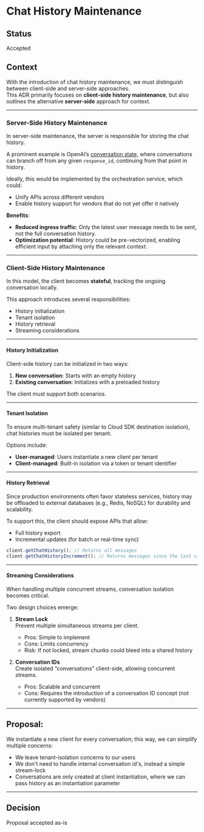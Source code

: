 # Chat History Maintenance

## Status

Accepted

## Context

With the introduction of chat history maintenance, we must distinguish between client-side and server-side approaches.  
This ADR primarily focuses on **client-side history maintenance**, but also outlines the alternative **server-side** approach for context.

---

### Server-Side History Maintenance

In server-side maintenance, the server is responsible for storing the chat history.

A prominent example is OpenAI’s [conversation state](https://platform.openai.com/docs/guides/conversation-state?api-mode=responses), where conversations can branch off from any given `response_id`, continuing from that point in history.

Ideally, this would be implemented by the orchestration service, which could:

- Unify APIs across different vendors
- Enable history support for vendors that do not yet offer it natively

**Benefits**:

- **Reduced ingress traffic**: Only the latest user message needs to be sent, not the full conversation history.
- **Optimization potential**: History could be pre-vectorized, enabling efficient input by attaching only the relevant context.

---

### Client-Side History Maintenance

In this model, the client becomes **stateful**, tracking the ongoing conversation locally.

This approach introduces several responsibilities:

- History initialization
- Tenant isolation
- History retrieval
- Streaming considerations

---

#### History Initialization

Client-side history can be initialized in two ways:

1. **New conversation**: Starts with an empty history
2. **Existing conversation**: Initializes with a preloaded history

The client must support both scenarios.

---

#### Tenant Isolation

To ensure multi-tenant safety (similar to Cloud SDK destination isolation), chat histories must be isolated per tenant.

Options include:

- **User-managed**: Users instantiate a new client per tenant
- **Client-managed**: Built-in isolation via a token or tenant identifier

---

#### History Retrieval

Since production environments often favor stateless services, history may be offloaded to external databases (e.g., Redis, NoSQL) for durability and scalability.

To support this, the client should expose APIs that allow:

- Full history export
- Incremental updates (for batch or real-time sync)

```ts
client.getChatHistory(); // Returns all messages
client.getChatHistoryIncrement(); // Returns messages since the last call
```

---

#### Streaming Considerations

When handling multiple concurrent streams, conversation isolation becomes critical.

Two design choices emerge:

1. **Stream Lock**  
   Prevent multiple simultaneous streams per client.  
   - Pros: Simple to implement  
   - Cons: Limits concurrency  
   - Risk: If not locked, stream chunks could bleed into a shared history

2. **Conversation IDs**  
   Create isolated “conversations” client-side, allowing concurrent streams.  
   - Pros: Scalable and concurrent  
   - Cons: Requires the introduction of a conversation ID concept (not currently supported by vendors)

---

## Proposal:

We instantiate a new client for every conversation; this way, we can simplify multiple concerns:
- We leave tenant-isolation concerns to our users
- We don't need to handle internal conversation id's, instead a simple stream-lock
- Conversations are only created at client instantiation, where we can pass history as an instantiation parameter

---

## Decision

Proposal accepted as-is
